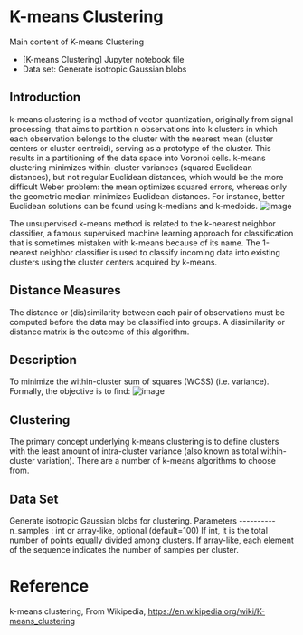# K-means Clustering
Main content of K-means Clustering
* [K-means Clustering] Jupyter notebook file
* Data set: Generate isotropic Gaussian blobs
## Introduction 
k-means clustering is a method of vector quantization, originally from signal processing, that aims to partition n observations into k clusters in which each observation belongs to the cluster with the nearest mean (cluster centers or cluster centroid), serving as a prototype of the cluster. This results in a partitioning of the data space into Voronoi cells. k-means clustering minimizes within-cluster variances (squared Euclidean distances), but not regular Euclidean distances, which would be the more difficult Weber problem: the mean optimizes squared errors, whereas only the geometric median minimizes Euclidean distances. For instance, better Euclidean solutions can be found using k-medians and k-medoids.
![image](https://user-images.githubusercontent.com/90750119/166843850-0aa42b8d-d34f-4a8b-b9f0-bf4d2bd8b57d.png)


The unsupervised k-means method is related to the k-nearest neighbor classifier, a famous supervised machine learning approach for classification that is sometimes mistaken with k-means because of its name. The 1-nearest neighbor classifier is used to classify incoming data into existing clusters using the cluster centers acquired by k-means. 

## Distance Measures
The distance or (dis)similarity between each pair of observations must be computed before the data may be classified into groups. A dissimilarity or distance matrix is the outcome of this algorithm.

## Description
To minimize the within-cluster sum of squares (WCSS) (i.e. variance). Formally, the objective is to find:
![image](https://user-images.githubusercontent.com/90750119/166843423-1e1db284-7fd5-4368-8a4c-09bb10124966.png)

## Clustering
The primary concept underlying k-means clustering is to define clusters with the least amount of intra-cluster variance (also known as total within-cluster variation). There are a number of k-means algorithms to choose from.

## Data Set
Generate isotropic Gaussian blobs for clustering. Parameters ---------- n_samples : int or array-like, optional (default=100) If int, it is the total number of points equally divided among clusters. If array-like, each element of the sequence indicates the number of samples per cluster.

# Reference
k-means clustering, From Wikipedia, https://en.wikipedia.org/wiki/K-means_clustering
